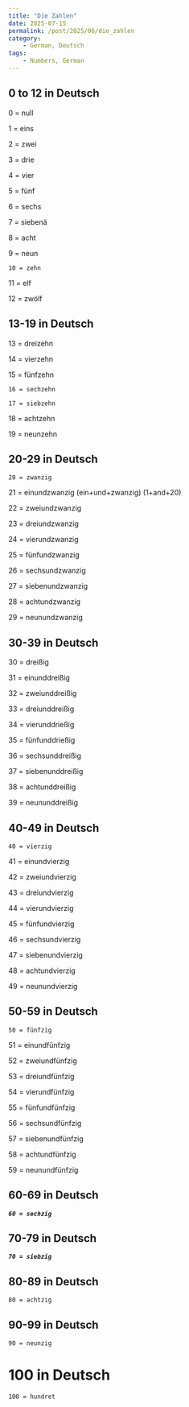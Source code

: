 ```yaml
---
title: "Die Zahlen"
date: 2025-07-15
permalink: /post/2025/06/die_zahlen
category: 
    - German, Deutsch
tags:
    - Numbers, German
---
```


<!-- # Die Zahlen -->

## 0 to 12 in Deutsch

0 = null

1 = eins 

2 = zwei

3 = drie 

4 = vier

5 = fünf 

6 = sechs

7 = siebenä

8 = acht 

9 = neun 

`10 = zehn`

11 = elf

12 = zwölf

## 13-19 in Deutsch

13 = dreizehn 

14 = vierzehn 

15 = fünfzehn 

`16 = sechzehn `

`17 = siebzehn `

18 = achtzehn 

19 = neunzehn 


## 20-29 in Deutsch

`20 = zwanzig `

21 = einundzwanzig (ein+und+zwanzig) (1+and+20)

22 = zweiundzwanzig

23 = dreiundzwanzig

24 = vierundzwanzig

25 = fünfundzwanzig

26 = sechsundzwanzig

27 = siebenundzwanzig

28 = achtundzwanzig

29 = neunundzwanzig

## 30-39 in Deutsch

30 = dreißig

31 = einunddreißig

32 = zweiunddreißig

33 = dreiunddreißig

34 = vierunddrießig

35 = fünfunddrießig

36 = sechsunddreißig

37 = siebenunddreißig

38 = achtunddreißig

39 = neununddreißig

## 40-49 in Deutsch

`40 = vierzig`

41 = einundvierzig

42 = zweiundvierzig

43 = dreiundvierzig

44 = vierundvierzig

45 = fünfundvierzig

46 = sechsundvierzig

47 = siebenundvierzig

48 = achtundvierzig

49 = neunundvierzig

## 50-59 in Deutsch

`50 = fünfzig`

51 = einundfünfzig
 
52 = zweiundfünfzig

53 = dreiundfünfzig

54 = vierundfünfzig

55 = fünfundfünfzig

56 = sechsundfünfzig

57 = siebenundfünfzig

58 = achtundfünfzig

59 = neunundfünfzig


## 60-69 in Deutsch

***`60 = sechzig`***

## 70-79 in Deutsch

***`70 = siebzig`***

## 80-89 in Deutsch

`80 = achtzig`

## 90-99 in Deutsch

`90 = neunzig
`
# 100 in Deutsch

`100 = hundret `